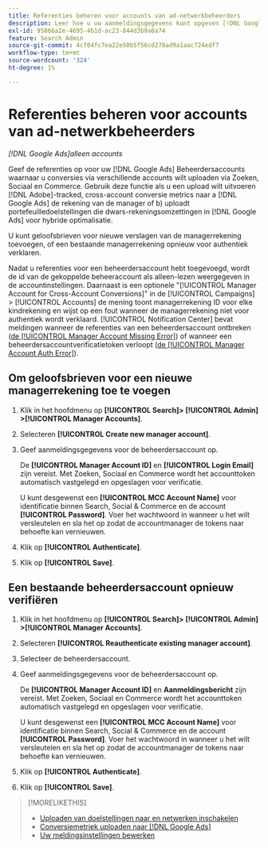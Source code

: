 ```yaml
---
title: Referenties beheren voor accounts van ad-netwerkbeheerders
description: Leer hoe u uw aanmeldingsgegevens kunt opgeven [!DNL Google Ads] beheeraccounts.
exl-id: 95866a2e-4695-4b1d-ac23-844d3b9a0a74
feature: Search Admin
source-git-commit: 4cf04fc7ea22e50b5f56cd278ad9a1aac724edf7
workflow-type: tm+mt
source-wordcount: '324'
ht-degree: 1%

---
```


# Referenties beheren voor accounts van ad-netwerkbeheerders

*[!DNL Google Ads]alleen accounts*

Geef de referenties op voor uw [!DNL Google Ads] Beheerdersaccounts waarnaar u conversies via verschillende accounts wilt uploaden via Zoeken, Sociaal en Commerce. Gebruik deze functie als u een upload wilt uitvoeren [!DNL Adobe]-tracked, cross-account conversie metrics naar a [!DNL Google Ads] de rekening van de manager of b) uploadt portefeuilledoelstellingen die dwars-rekeningsomzettingen in [!DNL Google Ads] voor hybride optimalisatie.

<!-- [Maybe later: and c) sync conversion value rules for accounts that use cross-account conversion tracking with Google Ads.] -->

U kunt geloofsbrieven voor nieuwe verslagen van de managerrekening toevoegen, of een bestaande managerrekening opnieuw voor authentiek verklaren.

Nadat u referenties voor een beheerdersaccount hebt toegevoegd, wordt de id van de gekoppelde beheeraccount als alleen-lezen weergegeven in de accountinstellingen. Daarnaast is een optionele &quot;[!UICONTROL Manager Account for Cross-Account Conversions]&quot; in de [!UICONTROL Campaigns] > [!UICONTROL Accounts] de mening toont managerrekening ID voor elke kindrekening en wijst op een fout wanneer de managerrekening niet voor authentiek wordt verklaard. [!UICONTROL Notification Center] bevat meldingen wanneer de referenties van een beheerdersaccount ontbreken ([de [!UICONTROL Manager Account Missing Error]](/help/search-social-commerce/notifications/notification-about.md)) of wanneer een beheerdersaccountverificatietoken verloopt ([de [!UICONTROL Manager Account Auth Error]](/help/search-social-commerce/notifications/notification-about.md)).

## Om geloofsbrieven voor een nieuwe managerrekening toe te voegen

1. Klik in het hoofdmenu op **[!UICONTROL Search]> [!UICONTROL Admin] >[!UICONTROL Manager Accounts]**.

1. Selecteren **[!UICONTROL Create new manager account]**.

1. Geef aanmeldingsgegevens voor de beheerdersaccount op.

   De **[!UICONTROL Manager Account ID]** en **[!UICONTROL Login Email]** zijn vereist. Met Zoeken, Sociaal en Commerce wordt het accounttoken automatisch vastgelegd en opgeslagen voor verificatie.

   U kunt desgewenst een **[!UICONTROL MCC Account Name]** voor identificatie binnen Search, Social &amp; Commerce en de account **[!UICONTROL Password]**. Voer het wachtwoord in wanneer u het wilt versleutelen en sla het op zodat de accountmanager de tokens naar behoefte kan vernieuwen.

1. Klik op **[!UICONTROL Authenticate]**.

1. Klik op **[!UICONTROL Save]**.

## Een bestaande beheerdersaccount opnieuw verifiëren

1. Klik in het hoofdmenu op **[!UICONTROL Search]> [!UICONTROL Admin] >[!UICONTROL Manager Accounts]**.

1. Selecteren **[!UICONTROL Reauthenticate existing manager account]**.

1. Selecteer de beheerdersaccount.

1. Geef aanmeldingsgegevens voor de beheerdersaccount op.

   De **[!UICONTROL Manager Account ID]** en **Aanmeldingsbericht** zijn vereist. Met Zoeken, Sociaal en Commerce wordt het accounttoken automatisch vastgelegd en opgeslagen voor verificatie.

   U kunt desgewenst een **[!UICONTROL MCC Account Name]** voor identificatie binnen Search, Social &amp; Commerce en de account **[!UICONTROL Password]**. Voer het wachtwoord in wanneer u het wilt versleutelen en sla het op zodat de accountmanager de tokens naar behoefte kan vernieuwen.

1. Klik op **[!UICONTROL Authenticate]**.

1. Klik op **[!UICONTROL Save]**.

>[!MORELIKETHIS]
>
>* [Uploaden van doelstellingen naar en netwerken inschakelen](/help/search-social-commerce/tools/objective-upload-to-networks.md)
>* [Conversiemetriek uploaden naar [!DNL Google Ads]](/help/search-social-commerce/tools/conversion-metrics-upload-to-google.md)
>* [Uw meldingsinstellingen bewerken](/help/search-social-commerce/notifications/notification-edit.md)
